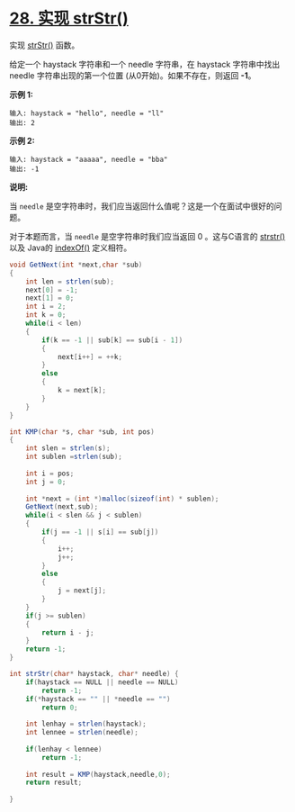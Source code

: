 # [28. 实现 strStr()](https://leetcode-cn.com/problems/implement-strstr/)

实现 [strStr()](https://baike.baidu.com/item/strstr/811469) 函数。

给定一个 haystack 字符串和一个 needle 字符串，在 haystack 字符串中找出 needle 字符串出现的第一个位置 (从0开始)。如果不存在，则返回  **-1**。

**示例 1:**

```
输入: haystack = "hello", needle = "ll"
输出: 2
```

**示例 2:**

```
输入: haystack = "aaaaa", needle = "bba"
输出: -1
```

**说明:**

当 `needle` 是空字符串时，我们应当返回什么值呢？这是一个在面试中很好的问题。

对于本题而言，当 `needle` 是空字符串时我们应当返回 0 。这与C语言的 [strstr()](https://baike.baidu.com/item/strstr/811469) 以及 Java的 [indexOf()](https://docs.oracle.com/javase/7/docs/api/java/lang/String.html#indexOf(java.lang.String)) 定义相符。



```java
void GetNext(int *next,char *sub)
{
    int len = strlen(sub);
    next[0] = -1;
    next[1] = 0;
    int i = 2;
    int k = 0;
    while(i < len)
    {
        if(k == -1 || sub[k] == sub[i - 1])
        {
            next[i++] = ++k;
        }
        else
        {
            k = next[k];
        }
    }
}

int KMP(char *s, char *sub, int pos)
{
    int slen = strlen(s);
    int sublen =strlen(sub);
    
    int i = pos;
    int j = 0;
    
    int *next = (int *)malloc(sizeof(int) * sublen);
    GetNext(next,sub);
    while(i < slen && j < sublen)
    {
        if(j == -1 || s[i] == sub[j])
        {
            i++;
            j++;
        }
        else
        {
            j = next[j];
        }
    }
    if(j >= sublen)
    {
        return i - j;
    }
    return -1;
}

int strStr(char* haystack, char* needle) {
    if(haystack == NULL || needle == NULL)
        return -1;
    if(*haystack == "" || *needle == "")
        return 0;
    
    int lenhay = strlen(haystack);
    int lennee = strlen(needle);
    
    if(lenhay < lennee)
        return -1;
    
    int result = KMP(haystack,needle,0);
    return result;
    
}
```